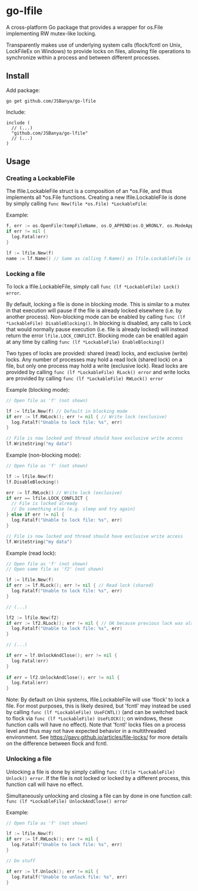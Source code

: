 # go-lfile
A cross-platform Go package that provides a wrapper for os.File implementing RW mutex-like locking.

Transparently makes use of underlying system calls (flock/fcntl on Unix, LockFileEx on Windows) to provide locks on files, allowing file operations to synchronize within a process and between different processes.

## Install

Add package:
```
go get github.com/JSBanya/go-lfile
```

Include:
```
include (
  // (...)
  "github.com/JSBanya/go-lfile"
  // (...)
)
```


## Usage

### Creating a LockableFile
The lfile.LockableFile struct is a composition of an \*os.File, and thus implements all \*os.File functions. Creating a new lfile.LockableFile is done by simply calling ```func New(file *os.File) *LockableFile```:

Example:
```go
f, err := os.OpenFile(tempFileName, os.O_APPEND|os.O_WRONLY, os.ModeAppend)
if err != nil {
  log.Fatal(err)
}

lf := lfile.New(f)
name := lf.Name() // Same as calling f.Name() as lfile.LockableFile is a composition of *os.File
```

### Locking a file
To lock a lfile.LockableFile, simply call ```func (lf *LockableFile) Lock() error```.

By default, locking a file is done in blocking mode. This is similar to a mutex in that execution will pause if the file is already locked elsewhere (i.e. by another process). Non-blocking mode can be enabled by calling ```func (lf *LockableFile) DisableBlocking()```. In blocking is disabled, any calls to Lock that would normally pause execution (i.e. file is already locked) will instead return the error ```lfile.LOCK_CONFLICT```. Blocking mode can be enabled again at any time by calling ```func (lf *LockableFile) EnableBlocking()```

Two types of locks are provided: shared (read) locks, and exclusive (write) locks. Any number of processes may hold a read lock (shared lock) on a file, but only one process may hold a write (exclusive lock). Read locks are provided by calling ```func (lf *LockableFile) RLock() error``` and write locks are provided by calling ```func (lf *LockableFile) RWLock() error```

Example (blocking mode):
```go
// Open file as 'f' (not shown)

lf := lfile.New(f) // Default in blocking mode
if err := lf.RWLock(); err != nil { // Write lock (exclusive)
  log.Fatalf("Unable to lock file: %s", err)
}

// File is now locked and thread should have exclusive write access
lf.WriteString("my data")
```

Example (non-blocking mode):
```go
// Open file as 'f' (not shown)

lf := lfile.New(f)
lf.DisableBlocking()

err := lf.RWLock() // Write lock (exclusive)
if err == lfile.LOCK_CONFLICT {
  // File is locked already
  // Do something else (e.g. sleep and try again)
} else if err != nil {
  log.Fatalf("Unable to lock file: %s", err)
}

// File is now locked and thread should have exclusive write access
lf.WriteString("my data")
```

Example (read lock):
```go
// Open file as 'f' (not shown)
// Open same file as 'f2' (not shown)

lf := lfile.New(f)
if err := lf.RLock(); err != nil { // Read lock (shared)
  log.Fatalf("Unable to lock file: %s", err)
}

// (...)

lf2 := lfile.New(f2)
if err := lf2.RLock(); err != nil { // OK because previous lock was also a read (shared) lock
  log.Fatalf("Unable to lock file: %s", err)
}

// (...)

if err = lf.UnlockAndClose(); err != nil {
  log.Fatal(err)
}
 
if err = lf2.UnlockAndClose(); err != nil {
  log.Fatal(err)
}

```

Note: By default on Unix systems, lfile.LockableFile will use 'flock' to lock a file. For most purposes, this is likely desired, but 'fcntl' may instead be used by calling ```func (lf *LockableFile) UseFCNTL()``` (and can be switched back to flock via ```func (lf *LockableFile) UseFLOCK()```; on windows, these function calls will have no effect). Note that 'fcntl' locks files on a process level and thus may not have expected behavior in a multithreaded environment. See https://gavv.github.io/articles/file-locks/ for more details on the difference between flock and fcntl.

### Unlocking a file
Unlocking a file is done by simply calling ```func (lfile *LockableFile) Unlock() error```. If the file is not locked or locked by a different process, this function call will have no effect.

Simultaneously unlocking and closing a file can by done in one function call: ```func (lf *LockableFile) UnlockAndClose() error```

Example:
```go
// Open file as 'f' (not shown)

lf := lfile.New(f)
if err := lf.RWLock(); err != nil {
  log.Fatalf("Unable to lock file: %s", err)
}

// Do stuff

if err := lf.Unlock(); err != nil {
  log.Fatalf("Unable to unlock file: %s", err)
}
```
